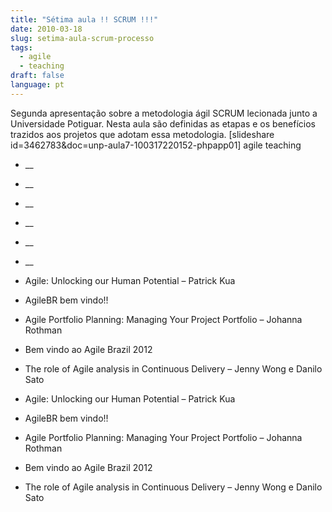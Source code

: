 ```yaml
---
title: "Sétima aula !! SCRUM !!!"
date: 2010-03-18
slug: setima-aula-scrum-processo
tags:
  - agile
  - teaching
draft: false
language: pt
---
```


Segunda apresentação sobre a metodologia ágil SCRUM lecionada junto a Universidade Potiguar. Nesta aula são definidas as etapas e os benefícios trazidos aos projetos que adotam essa metodologia.
[slideshare id=3462783&doc=unp-aula7-100317220152-phpapp01]
agile teaching
- __
- __
- __
- __
- __
- __

- Agile: Unlocking our Human Potential – Patrick Kua
- AgileBR bem vindo!!
- Agile Portfolio Planning: Managing Your Project Portfolio – Johanna Rothman
- Bem vindo ao Agile Brazil 2012
- The role of Agile analysis in Continuous Delivery – Jenny Wong e Danilo Sato

- Agile: Unlocking our Human Potential – Patrick Kua
- AgileBR bem vindo!!
- Agile Portfolio Planning: Managing Your Project Portfolio – Johanna Rothman
- Bem vindo ao Agile Brazil 2012
- The role of Agile analysis in Continuous Delivery – Jenny Wong e Danilo Sato